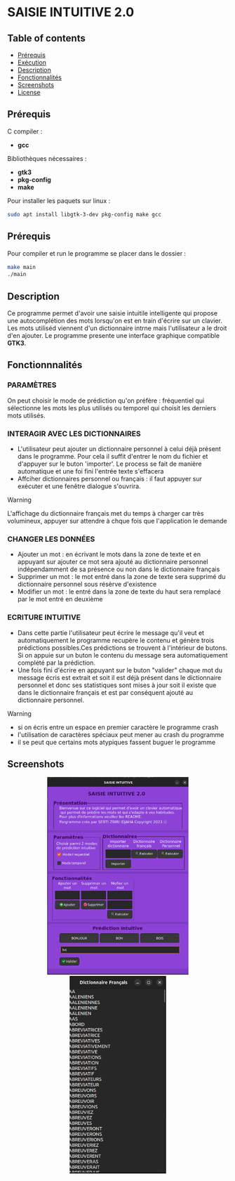 
# SAISIE INTUITIVE 2.0
## Table of contents
- [Prérequis](#Prérequis)
- [Exécution](#Exécution)
- [Description](#description)
- [Fonctionnalités](#fonctionnalités)
- [Screenshots](#screenshots)
- [License](#license)


## Prérequis
C compiler :
- **gcc**
  
Bibliothèques nécessaires :
- **gtk3**
- **pkg-config**
- **make**

Pour installer les paquets sur linux :
```bash
sudo apt install libgtk-3-dev pkg-config make gcc
```

## Prérequis
Pour compiler et run le programme se placer dans le dossier :
```bash
make main
./main
```

## Description
Ce programme permet d'avoir une saisie intuitile intelligente qui propose une autocomplétion des 
mots lorsqu'on est en train d'écrire sur un clavier.
Les mots utiliséd viennent d'un dictionnaire intrne mais l'utilisateur a le droit d'en ajouter.
Le programme presente une interface graphique compatible **GTK3**.

## Fonctionnnalités
### PARAMÈTRES
   On peut choisir le mode de prédiction qu'on préfère : fréquentiel qui sélectionne les mots les plus utilisés ou temporel qui choisit les derniers mots utilisés.

### INTERAGIR AVEC LES DICTIONNAIRES
  - L'utilisateur peut ajouter un dictionnaire personnel à celui déjà présent dans le programme. Pour 
  cela il suffit d'entrer le nom du fichier et d'appuyer sur le buton 'importer'. Le process se fait de manière
  automatique et une foi fini l'entrée texte s'effacera
   - Affciher dictionnaires personnel ou français : il faut appuyer sur exécuter et une fenêtre dialogue
  s'ouvrira.

> [!warning]
> L'affichage du dictionnaire français met du temps à charger car très volumineux,
> appuyer sur attendre à chque fois que l'application le demande 


### CHANGER LES DONNÉES
   - Ajouter un mot : en écrivant le mots dans la zone de texte et en appuyant sur ajouter ce mot sera 
   ajouté au dictionnaire personnel indépendamment de sa présence ou non dans le dictionnaire français
   - Supprimer un mot : le mot entré dans la zone de texte sera supprimé du dictionnaire personnel sous 
   résèrve d'existence
   - Modifier un mot : le entré dans la zone de texte du haut sera remplacé par le mot entré en deuxième

### ECRITURE INTUITIVE
   - Dans cette partie l'utilisateur peut écrire le message qu'il veut et automatiquement le programme 
   recupère le contenu et génère trois prédictions possibles.Ces prédictions se trouvent à l'intérieur de butons. 
   Si on appuie sur un buton le contenu du message sera automatiquement complété par la prédiction.
   - Une fois fini d'écrire en appuyant sur le buton "valider" chaque mot du message écris est extrait et soit il est 
   déjà présent dans le dictionnaire personnel et donc ses statistiques sont mises à jour soit il existe que dans le 
   dictionnaire français et est par conséquent ajouté au dictionnaire personnel.

> [!Warning]  
> - si on écris entre un espace en premier caractère le programme crash
> - l'utilisation de caractères spéciaux peut mener au crash du programme
> - il se peut que certains mots atypiques fassent buguer le programme

## Screenshots
<p align="center">
  <img src="screenshots/1.png" height="450" />
  <span style="margin-right: 80;"></span>
  <img src="screenshots/2.png" height="450" />
</p>


 	 








































































 



